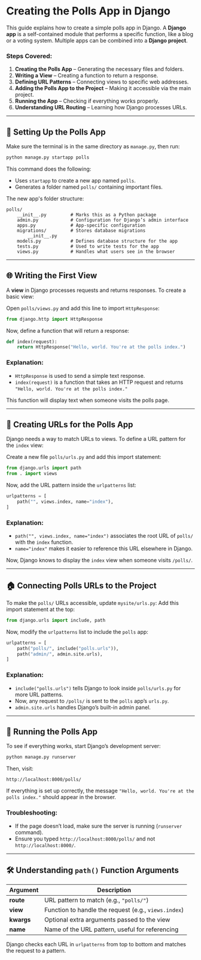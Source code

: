# Creating the Polls App in Django

This guide explains how to create a simple polls app in Django. A **Django app** is a self-contained module that performs a specific function, like a blog or a voting system. Multiple apps can be combined into a **Django project**.

### Steps Covered:

1. **Creating the Polls App** – Generating the necessary files and folders.
2. **Writing a View** – Creating a function to return a response.
3. **Defining URL Patterns** – Connecting views to specific web addresses.
4. **Adding the Polls App to the Project** – Making it accessible via the main project.
5. **Running the App** – Checking if everything works properly.
6. **Understanding URL Routing** – Learning how Django processes URLs.

---

## 📌 Setting Up the Polls App

Make sure the terminal is in the same directory as `manage.py`, then run:

```bash
python manage.py startapp polls
```

This command does the following:

- Uses `startapp` to create a new app named `polls`.
- Generates a folder named `polls/` containing important files.

The new app's folder structure:

```
polls/
    __init__.py         # Marks this as a Python package
    admin.py            # Configuration for Django’s admin interface
    apps.py             # App-specific configuration
    migrations/         # Stores database migrations
        __init__.py
    models.py           # Defines database structure for the app
    tests.py            # Used to write tests for the app
    views.py            # Handles what users see in the browser
```

---

## 🌐 Writing the First View

A **view** in Django processes requests and returns responses. To create a basic view:

Open `polls/views.py` and add this line to import `HttpResponse`:

```python
from django.http import HttpResponse
```

Now, define a function that will return a response:

```python
def index(request):
    return HttpResponse("Hello, world. You're at the polls index.")
```

### Explanation:

- `HttpResponse` is used to send a simple text response.
- `index(request)` is a function that takes an HTTP request and returns `"Hello, world. You're at the polls index."`

This function will display text when someone visits the polls page.

---

## 🔗 Creating URLs for the Polls App

Django needs a way to match URLs to views. To define a URL pattern for the `index` view:

Create a new file `polls/urls.py` and add this import statement:

```python
from django.urls import path
from . import views
```

Now, add the URL pattern inside the `urlpatterns` list:

```python
urlpatterns = [
    path("", views.index, name="index"),
]
```

### Explanation:

- `path("", views.index, name="index")` associates the root URL of `polls/` with the `index` function.
- `name="index"` makes it easier to reference this URL elsewhere in Django.

Now, Django knows to display the `index` view when someone visits `/polls/`.

---

## 🏠 Connecting Polls URLs to the Project

To make the `polls/` URLs accessible, update `mysite/urls.py`:
Add this import statement at the top:

```python
from django.urls import include, path
```

Now, modify the `urlpatterns` list to include the `polls` app:

```python
urlpatterns = [
    path("polls/", include("polls.urls")),
    path("admin/", admin.site.urls),
]
```

### Explanation:

- `include("polls.urls")` tells Django to look inside `polls/urls.py` for more URL patterns.
- Now, any request to `/polls/` is sent to the `polls` app’s `urls.py`.
- `admin.site.urls` handles Django’s built-in admin panel.

---

## 🚀 Running the Polls App

To see if everything works, start Django’s development server:

```bash
python manage.py runserver
```

Then, visit:

```
http://localhost:8000/polls/
```

If everything is set up correctly, the message `"Hello, world. You're at the polls index."` should appear in the browser.

### Troubleshooting:

- If the page doesn’t load, make sure the server is running (`runserver` command).
- Ensure you typed `http://localhost:8000/polls/` and not `http://localhost:8000/`.

---

## 🛠️ Understanding `path()` Function Arguments

| Argument   | Description                                          |
| ---------- | ---------------------------------------------------- |
| **route**  | URL pattern to match (e.g., `"polls/"`)              |
| **view**   | Function to handle the request (e.g., `views.index`) |
| **kwargs** | Optional extra arguments passed to the view          |
| **name**   | Name of the URL pattern, useful for referencing      |

Django checks each URL in `urlpatterns` from top to bottom and matches the request to a pattern.

